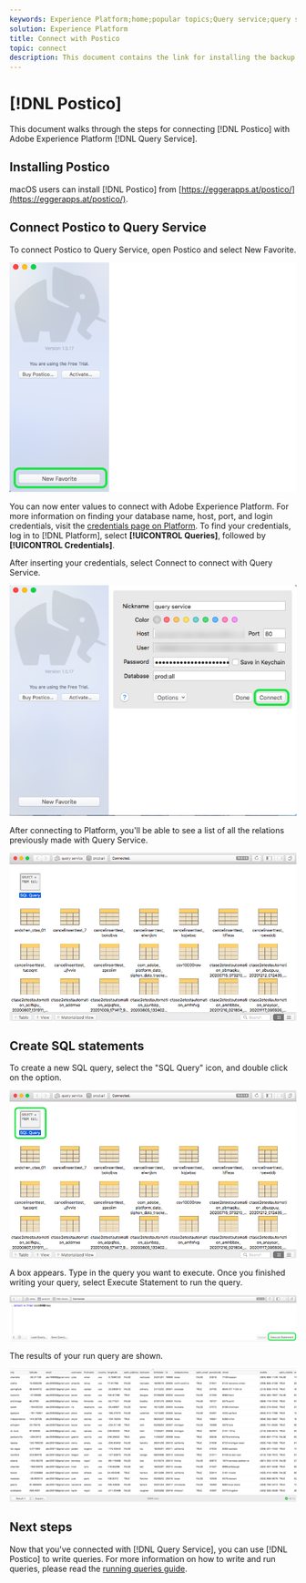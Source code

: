 ```yaml
---
keywords: Experience Platform;home;popular topics;Query service;query service;postico;Postico;connect to query service;
solution: Experience Platform
title: Connect with Postico
topic: connect
description: This document contains the link for installing the backup client Postico for Adobe Experience Platform Query Service.
---
```


# [!DNL Postico]

This document walks through the steps for connecting [!DNL Postico] with Adobe Experience Platform [!DNL Query Service].

## Installing Postico

macOS users can install [!DNL Postico] from [https://eggerapps.at/postico/](https://eggerapps.at/postico/).

## Connect Postico to Query Service

To connect Postico to Query Service, open Postico and select New Favorite.

![](../images/clients/postico/open-postico.png)

You can now enter values to connect with Adobe Experience Platform. For more information on finding your database name, host, port, and login credentials, visit the [credentials page on Platform](https://platform.adobe.com/query/configuration). To find your credentials, log in to [!DNL Platform], select **[!UICONTROL Queries]**, followed by **[!UICONTROL Credentials]**.

After inserting your credentials, select Connect to connect with Query Service.

![](../images/clients/postico/authentication-details.png)

After connecting to Platform, you'll be able to see a list of all the relations previously made with Query Service.

![](../images/clients/postico/show-queries.png)

## Create SQL statements

To create a new SQL query, select the "SQL Query" icon, and double click on the option. 

![](../images/clients/postico/create-query.png)

A box appears. Type in the query you want to execute. Once you finished writing your query, select Execute Statement to run the query.

![](../images/clients/postico/run-statement.png)

The results of your run query are shown.

![](../images/clients/postico/query-results.png)

## Next steps

Now that you've connected with [!DNL Query Service], you can use [!DNL Postico] to write queries. For more information on how to write and run queries, please read the [running queries guide](../best-practices/writing-queries.md).